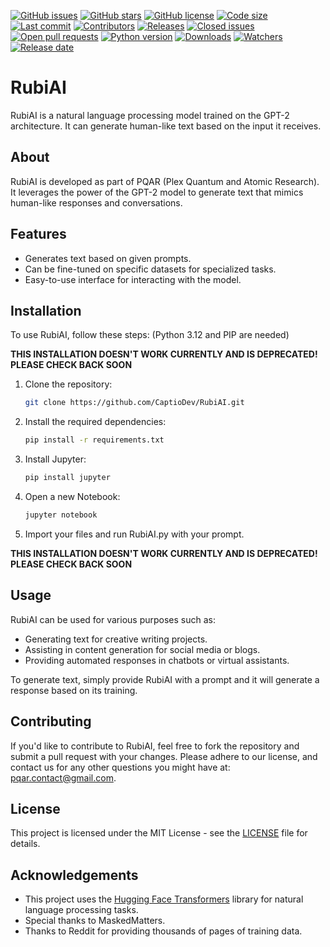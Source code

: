 [![GitHub issues](https://img.shields.io/github/issues/CaptioDev/RubiAI)](https://github.com/CaptioDev/RubiAI/issues)
[![GitHub stars](https://img.shields.io/github/stars/CaptioDev/RubiAI)](https://github.com/CaptioDev/RubiAI/stargazers)
[![GitHub license](https://img.shields.io/github/license/CaptioDev/RubiAI)](https://github.com/CaptioDev/RubiAI/blob/main/LICENSE)
[![Code size](https://img.shields.io/github/languages/code-size/CaptioDev/RubiAI)](https://github.com/CaptioDev/RubiAI)
[![Last commit](https://img.shields.io/github/last-commit/CaptioDev/RubiAI)](https://github.com/CaptioDev/RubiAI/commits/main)
[![Contributors](https://img.shields.io/github/contributors/CaptioDev/RubiAI)](https://github.com/CaptioDev/RubiAI/graphs/contributors)
[![Releases](https://img.shields.io/github/v/release/CaptioDev/RubiAI)](https://github.com/CaptioDev/RubiAI/releases)
[![Closed issues](https://img.shields.io/github/issues-closed/CaptioDev/RubiAI)](https://github.com/CaptioDev/RubiAI/issues?q=is%3Aissue+is%3Aclosed)
[![Open pull requests](https://img.shields.io/github/issues-pr/CaptioDev/RubiAI)](https://github.com/CaptioDev/RubiAI/pulls)
[![Python version](https://img.shields.io/pypi/pyversions/CaptioDev/RubiAI)](https://github.com/CaptioDev/RubiAI)
[![Downloads](https://img.shields.io/github/downloads/CaptioDev/RubiAI/total)](https://github.com/CaptioDev/RubiAI)
[![Watchers](https://img.shields.io/github/watchers/CaptioDev/RubiAI)](https://github.com/CaptioDev/RubiAI/watchers)
[![Release date](https://img.shields.io/github/release-date/CaptioDev/RubiAI)](https://github.com/CaptioDev/RubiAI/releases)




# RubiAI

RubiAI is a natural language processing model trained on the GPT-2 architecture. It can generate human-like text based on the input it receives.

## About

RubiAI is developed as part of PQAR (Plex Quantum and Atomic Research). It leverages the power of the GPT-2 model to generate text that mimics human-like responses and conversations.

## Features

- Generates text based on given prompts.
- Can be fine-tuned on specific datasets for specialized tasks.
- Easy-to-use interface for interacting with the model.

## Installation

To use RubiAI, follow these steps: (Python 3.12 and PIP are needed)

**THIS INSTALLATION DOESN'T WORK CURRENTLY AND IS DEPRECATED! PLEASE CHECK BACK SOON**

1. Clone the repository:

    ```bash
    git clone https://github.com/CaptioDev/RubiAI.git
    ```

2. Install the required dependencies:

    ```bash
    pip install -r requirements.txt
    ```

3. Install Jupyter:

    ```bash
    pip install jupyter
    ```

4. Open a new Notebook:
   ```bash
   jupyter notebook
   ```

5. Import your files and run RubiAI.py with your prompt.

**THIS INSTALLATION DOESN'T WORK CURRENTLY AND IS DEPRECATED! PLEASE CHECK BACK SOON**

## Usage

RubiAI can be used for various purposes such as:

- Generating text for creative writing projects.
- Assisting in content generation for social media or blogs.
- Providing automated responses in chatbots or virtual assistants.

To generate text, simply provide RubiAI with a prompt and it will generate a response based on its training.

## Contributing

If you'd like to contribute to RubiAI, feel free to fork the repository and submit a pull request with your changes. Please adhere to our license,
and contact us for any other questions you might have at: pqar.contact@gmail.com.

## License

This project is licensed under the MIT License - see the [LICENSE](LICENSE) file for details.

## Acknowledgements

- This project uses the [Hugging Face Transformers](https://github.com/huggingface/transformers) library for natural language processing tasks.
- Special thanks to MaskedMatters.
- Thanks to Reddit for providing thousands of pages of training data.
